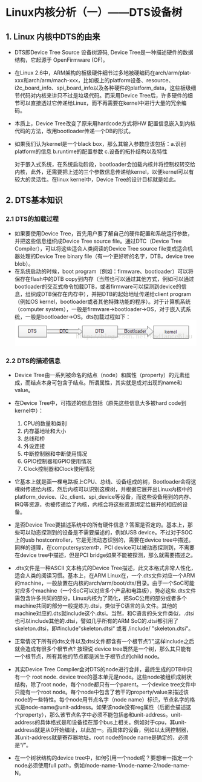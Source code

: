 # Linux内核分析（一）——DTS设备树

## 1. Linux 内核中DTS的由来

- DTS即Device Tree Source 设备树源码, Device Tree是一种描述硬件的数据结构，它起源于 OpenFirmware (OF)。

- 在Linux 2.6中，ARM架构的板极硬件细节过多地被硬编码在arch/arm/plat-xxx和arch/arm/mach-xxx，比如板上的platform设备、resource、i2c_board_info、spi_board_info以及各种硬件的platform_data，这些板级细节代码对内核来讲只不过是垃圾代码。而采用Device Tree后，许多硬件的细节可以直接透过它传递给Linux，而不再需要在kernel中进行大量的冗余编码。

- 本质上，Device Tree改变了原来用hardcode方式将HW 配置信息嵌入到内核代码的方法，改用bootloader传递一个DB的形式。

- 如果我们认为kernel是一个black box，那么其输入参数应该包括：a.识别platform的信息  b.runtime的配置参数  c.设备的拓扑结构以及特性

  ​		对于嵌入式系统，在系统启动阶段，bootloader会加载内核并将控制权转交给内核，此外，还需要把上述的三个参数信息传递给kernel，以便kernel可以有较大的灵活性。在linux kernel中，Device Tree的设计目标就是如此。

  

## 2. DTS基本知识

### 2.1 DTS的加载过程
- 如果要使用Device Tree，首先用户要了解自己的硬件配置和系统运行参数，并把这些信息组织成Device Tree source file。通过DTC（Device Tree Compiler），可以将这些适合人类阅读的Device Tree source file变成适合机器处理的Device Tree binary file（有一个更好听的名字，DTB，device tree blob）。
- 在系统启动的时候，boot program（例如：firmware、bootloader）可以将保存在flash中的DTB copy到内存（当然也可以通过其他方式，例如可以通过bootloader的交互式命令加载DTB，或者firmware可以探测到device的信息，组织成DTB保存在内存中），并把DTB的起始地址传递给client program（例如OS kernel，bootloader或者其他特殊功能的程序）。对于计算机系统（computer system），一般是firmware->bootloader->OS，对于嵌入式系统，一般是bootloader->OS。dts加载过程如下：![1560627255433](../picture/dts加载过程.png)



### 2.2 DTS的描述信息

- Device Tree由一系列被命名的结点（node）和属性（property）的元素组成，而结点本身可包含子结点。所谓属性，其实就是成对出现的name和value。
- 在Device Tree中，可描述的信息包括（原先这些信息大多被hard code到kernel中）：
  1. CPU的数量和类别
  2. 内存基地址和大小
  3. 总线和桥
  4. 外设连接
  5. 中断控制器和中断使用情况
  6. GPIO控制器和GPIO使用情况
  7. Clock控制器和Clock使用情况

- 它基本上就是画一棵电路板上CPU、总线、设备组成的树，Bootloader会将这棵树传递给内核，然后内核可以识别这棵树，并根据它展开出Linux内核中的platform_device、i2c_client、spi_device等设备，而这些设备用到的内存、IRQ等资源，也被传递给了内核，内核会将这些资源绑定给展开的相应的设备。
- 是否Device Tree要描述系统中的所有硬件信息？答案是否定的。基本上，那些可以动态探测到的设备是不需要描述的，例如USB device。不过对于SOC上的usb hostcontroller，它是无法动态识别的，需要在device tree中描述。同样的道理，在computersystem中，PCI device可以被动态探测到，不需要在device tree中描述，但是PCI  bridge如果不能被探测，那么就需要描述之。
- .dts文件是一种ASCII 文本格式的Device Tree描述，此文本格式非常人性化，适合人类的阅读习惯。基本上，在ARM Linux在，一个.dts文件对应一个ARM的machine，一般放置在内核的arch/arm/boot/dts/目录。由于一个SoC可能对应多个machine（一个SoC可以对应多个产品和电路板），势必这些.dts文件需包含许多共同的部分，Linux内核为了简化，把SoC公用的部分或者多个machine共同的部分一般提炼为.dtsi，类似于C语言的头文件。其他的machine对应的.dts就include这个.dtsi。当然，和C语言的头文件类似，.dtsi也可以include其他的.dtsi，譬如几乎所有的ARM SoC的.dtsi都引用了skeleton.dtsi，即#include"skeleton.dtsi“ 或者 /include/ "skeleton.dtsi"。
- 正常情况下所有的dts文件以及dtsi文件都含有一个根节点”/”,这样include之后就会造成有很多个根节点? 按理说 device tree既然是一个树，那么其只能有一个根节点，所有其他的节点都是派生于根节点的child node。
- 其实Device Tree Compiler会对DTS的node进行合并，最终生成的DTB中只有一个 root  node.    device tree的基本单元是node。这些node被组织成树状结构，除了root node，每个node都只有一个parent。一个device tree文件中只能有一个root node。每个node中包含了若干的property/value来描述该node的一些特性。每个node用节点名字（node name）标识，节点名字的格式是node-name@unit-address。如果该node没有reg属性（后面会描述这个property），那么该节点名字中必须不能包括@和unit-address。unit-address的具体格式是和设备挂在那个bus上相关。例如对于cpu，其unit-address就是从0开始编址，以此加一。而具体的设备，例如以太网控制器，其unit-address就是寄存器地址。root  node的node name是确定的，必须是“/”。

- 在一个树状结构的device tree中，如何引用一个node呢？要想唯一指定一个node必须使用full path，例如/node-name-1/node-name-2/node-name-N。 



